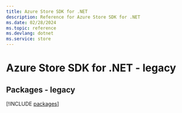 ```yaml
---
title: Azure Store SDK for .NET
description: Reference for Azure Store SDK for .NET
ms.date: 02/28/2024
ms.topic: reference
ms.devlang: dotnet
ms.service: store
---
```

# Azure Store SDK for .NET - legacy
## Packages - legacy
[!INCLUDE [packages](store-index.md)]
